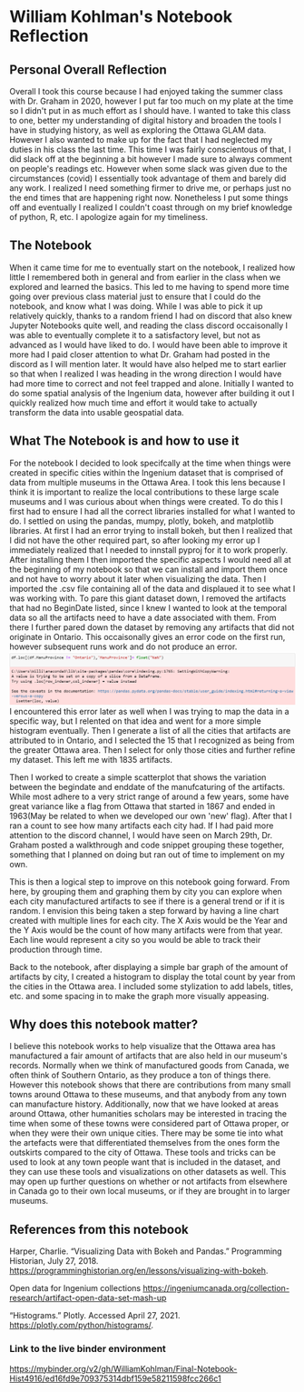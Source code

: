 # William Kohlman's Notebook Reflection

## Personal Overall Reflection
Overall I took this course because I had enjoyed taking the summer class with Dr. Graham in 2020, however I put far too much on my plate at the time so I didn't put in as much effort as I should have. I wanted to take this class to one, better my understanding of digital history and broaden the tools I have in studying history, as well as exploring the Ottawa GLAM data. However I also wanted to make up for the fact that I had neglected my duties in his class the last time. This time I was fairly conscientous of that, I did slack off at the beginning a bit however I made sure to always comment on people's readings etc. However when some slack was given due to the circumstances (covid) I essentially took advantage of them and barely did any work. I realized I need something firmer to drive me, or perhaps just no the end times that are happening right now. Nonetheless I put some things off and eventually I realized I couldn't coast through on my brief knowledge of python, R, etc. I apologize again for my timeliness.

## The Notebook
When it came time for me to eventually start on the notebook, I realized how little I remembered both in general and from earlier in the class when we explored and learned the basics. This led to me having to spend more time going over previous class material just to ensure that I could do the notebook, and know what I was doing. While I was able to pick it up relatively quickly, thanks to a random friend I had on discord that also knew Jupyter Notebooks quite well, and reading the class discord occaisonally I was able to eventually complete it to a satisfactory level, but not as advanced as I would have liked to do. I would have been able to improve it more had I paid closer attention to what Dr. Graham had posted in the discord as I will mention later. It would have also helped me to start earlier so that when I realized I was heading in the wrong direction I would have had more time to correct and not feel trapped and alone. Initially I wanted to do some spatial analysis of the Ingenium data, however after building it out I quickly realized how much time and effort it would take to actually transform the data into usable geospatial data.

## What The Notebook is and how to use it
For the notebook I decided to look specifcally at the time when things were created in specific cities within the Ingenium dataset that is comprised of data from multiple museums in the Ottawa Area. I took this lens because I think it is important to realize the local contributions to these large scale museums and I was curious about when things were created. To do this I first had to ensure I had all the correct libraries installed for what I wanted to do. I settled on using the pandas, mumpy, plotly, bokeh, and matplotlib libraries. At first I had an error trying to install bokeh, but then I realized that I did not have the other required part, so after looking my error up I immediately realized that I needed to innstall pyproj for it to work properly. After installing them I then imported the specific aspects I would need all at the beginning of my notebook so that we can install and import them once and not have to worry about it later when visualizing the data. Then I imported the .csv file containing all of the data and displaued it to see what I was working with. To pare this giant dataset down, I removed the artifacts that had no BeginDate listed, since I knew I wanted to look at the temporal data so all the artifacts need to have a date associated with them. From there I further pared down the dataset by removing any artifacts that did not originate in Ontario. 
This occaisonally gives an error code on the first run, however subsequent runs work and do not produce an error. 
![alt-descriptive-text](Kohlman-Figure1.png)
I encountered this error later as well when I was trying to map the data in a specific way, but I relented on that idea and went for a more simple histogram eventually.
Then I generate a list of all the cities that artifacts are attributed to in Ontario, and I selected the 15 that I recognized as being from the greater Ottawa area. Then I select for only those cities and further refine my dataset. This left me with 1835 artifacts.

Then I worked to create a simple scatterplot that shows the variation between the begindate and enddate of the manufcaturing of the artifacts. While most adhere to a very strict range of around a few years, some have great variance like a flag from Ottawa that started in 1867 and ended in 1963(May be related to when we developed our own 'new' flag). After that I ran a count to see how many artifacts each city had. If I had paid more attention to the discord channel, I would have seen on March 29th, Dr. Graham posted a walkthrough and code snippet grouping these together, something that I planned on doing but ran out of time to implement on my own.

This is then a logical step to improve on this notebook going forward. From here, by grouping them and graphing them by city you can explore when each city manufactured artifacts to see if there is a general trend or if it is random. I envision this being taken a step forward by having a line chart created with multiple lines for each city. The X Axis would be the Year and the Y Axis would be the count of how many artifacts were from that year. Each line would represent a city so you would be able to track their production through time.

Back to the notebook, after displaying a simple bar graph of the amount of artifacts by city, I created a histogram to display the total count by year from the cities in the Ottawa area. I included some stylization to add labels, titles, etc. and some spacing in to make the graph more visually appeasing.


## Why does this notebook matter?
I believe this notebook works to help visualize that the Ottawa area has manufactured a fair amount of artifacts that are also held in our museum's records. Normally when we think of manufactured goods from Canada, we often think of Southern Ontario, as they produce a ton of things there. However this notebook shows that there are contributions from many small towns around Ottawa to these museums, and that anybody from any town can manufacture history. Additionally, now that we have looked at areas around Ottawa, other humanities scholars may be interested in tracing the time when some of these towns were considered part of Ottawa proper, or when they were their own unique cities. There may be some tie into what the artefacts were that differentiated themselves from the ones form the outskirts compared to the city of Ottawa. These tools and tricks can be used to look at any town people want that is included in the dataset, and they can use these tools and visualizations on other datasets as well. This may open up further questions on whether or not artifacts from elsewhere in Canada go to their own local museums, or if they are brought in to larger museums.

## References from this notebook
Harper, Charlie. “Visualizing Data with Bokeh and Pandas.” Programming Historian, July 27, 2018. https://programminghistorian.org/en/lessons/visualizing-with-bokeh. 

Open data for Ingenium collections https://ingeniumcanada.org/collection-research/artifact-open-data-set-mash-up

“Histograms.” Plotly. Accessed April 27, 2021. https://plotly.com/python/histograms/. 

### Link to the live binder environment
https://mybinder.org/v2/gh/WilliamKohlman/Final-Notebook-Hist4916/ed16fd9e709375314dbf159e58211598fcc266c1 
